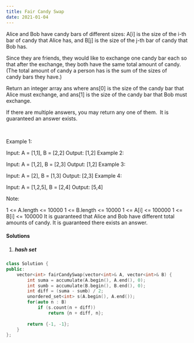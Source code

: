 ```yaml
---
title: Fair Candy Swap
date: 2021-01-04
---
```

Alice and Bob have candy bars of different sizes: A[i] is the size of the i-th bar of candy that Alice has, and B[j] is the size of the j-th bar of candy that Bob has.

Since they are friends, they would like to exchange one candy bar each so that after the exchange, they both have the same total amount of candy.  (The total amount of candy a person has is the sum of the sizes of candy bars they have.)

Return an integer array ans where ans[0] is the size of the candy bar that Alice must exchange, and ans[1] is the size of the candy bar that Bob must exchange.

If there are multiple answers, you may return any one of them.  It is guaranteed an answer exists.

 

Example 1:

Input: A = [1,1], B = [2,2]
Output: [1,2]
Example 2:

Input: A = [1,2], B = [2,3]
Output: [1,2]
Example 3:

Input: A = [2], B = [1,3]
Output: [2,3]
Example 4:

Input: A = [1,2,5], B = [2,4]
Output: [5,4]
 

Note:

1 <= A.length <= 10000
1 <= B.length <= 10000
1 <= A[i] <= 100000
1 <= B[i] <= 100000
It is guaranteed that Alice and Bob have different total amounts of candy.
It is guaranteed there exists an answer.

#### Solutions

1. ##### hash set

```cpp
class Solution {
public:
    vector<int> fairCandySwap(vector<int>& A, vector<int>& B) {
        int suma = accumulate(A.begin(), A.end(), 0);
        int sumb = accumulate(B.begin(), B.end(), 0);
        int diff = (suma - sumb) / 2;
        unordered_set<int> s(A.begin(), A.end());
        for(auto n : B)
            if (s.count(n + diff))
                return {n + diff, n};
        
        return {-1, -1};
    }
};
```